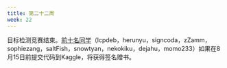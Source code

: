 ```yaml
---
title: 第二十二周 
week: 22
---
```


目标检测竞赛结束。[前十名同学](https://competitions.codalab.org/competitions/33573#results)（lcpdeb，herunyu，signcoda，zZamm，sophiezang，saltFish，snowtyan，nekokiku，dejahu，momo233）如果在8月15日前提交代码到Kaggle，将获得签名赠书。
